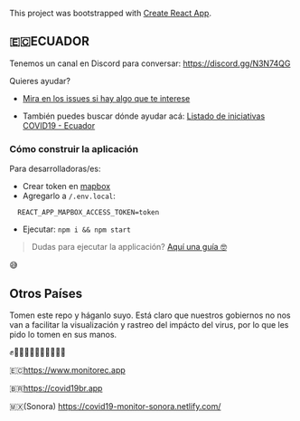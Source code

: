 This project was bootstrapped with [Create React App](https://github.com/facebook/create-react-app).

## 🇪🇨**ECUADOR**

Tenemos un canal en Discord para conversar: https://discord.gg/N3N74QG

Quieres ayudar?

- [Mira en los issues si hay algo que te interese](https://github.com/juanmnl/covid19-monitor/issues)

- También puedes buscar dónde ayudar acá: [Listado de iniciativas COVID19 - Ecuador](https://github.com/juanmnl/Ecuador-Covid19)

### Cómo construir la aplicación

Para desarrolladoras/es:

- Crear token en [mapbox](https://www.mapbox.com/)
- Agregarlo a `/.env.local`:

```
  REACT_APP_MAPBOX_ACCESS_TOKEN=token
```

- Ejecutar: `npm i && npm start`

> Dudas para ejecutar la applicación? [Aquí una guía 🤓](./docs/run-instructions.md)

😅

## **Otros Países**

Tomen este repo y háganlo suyo. Está claro que nuestros gobiernos no nos van a
facilitar la visualización y rastreo del impácto del virus, por lo que les pido
lo tomen en sus manos.

✊✊🏻✊🏼✊🏽✊🏾✊🏿

🇪🇨https://www.monitorec.app

🇧🇷https://covid19br.app

🇲🇽(Sonora) https://covid19-monitor-sonora.netlify.com/
